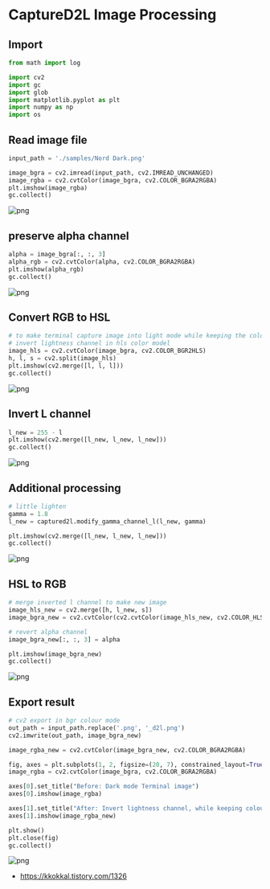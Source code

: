 # CaptureD2L Image Processing

## Import

```python
from math import log

import cv2
import gc
import glob
import matplotlib.pyplot as plt
import numpy as np
import os
```

## Read image file

```python
input_path = './samples/Nord Dark.png'

image_bgra = cv2.imread(input_path, cv2.IMREAD_UNCHANGED)
image_rgba = cv2.cvtColor(image_bgra, cv2.COLOR_BGRA2RGBA)
plt.imshow(image_rgba)
gc.collect()
```

![png](docs/captured2l_2_1.png)

## preserve alpha channel

```python
alpha = image_bgra[:, :, 3]
alpha_rgb = cv2.cvtColor(alpha, cv2.COLOR_BGRA2RGBA)
plt.imshow(alpha_rgb)
gc.collect()
```

![png](docs/captured2l_3_1.png)

## Convert RGB to HSL

```python
# to make terminal capture image into light mode while keeping the colour data,
# invert lightness channel in hls color model
image_hls = cv2.cvtColor(image_bgra, cv2.COLOR_BGR2HLS)
h, l, s = cv2.split(image_hls)
plt.imshow(cv2.merge([l, l, l]))
gc.collect()
```

![png](docs/captured2l_4_1.png)

## Invert L channel

```python
l_new = 255 - l
plt.imshow(cv2.merge([l_new, l_new, l_new]))
gc.collect()
```

![png](docs/captured2l_5_1.png)

## Additional processing

```python
# little lighten
gamma = 1.8
l_new = captured2l.modify_gamma_channel_l(l_new, gamma)

plt.imshow(cv2.merge([l_new, l_new, l_new]))
gc.collect()
```

![png](docs/captured2l_6_1.png)

## HSL to RGB

```python
# merge inverted l channel to make new image
image_hls_new = cv2.merge([h, l_new, s])
image_bgra_new = cv2.cvtColor(cv2.cvtColor(image_hls_new, cv2.COLOR_HLS2BGR), cv2.COLOR_BGR2BGRA)

# revert alpha channel
image_bgra_new[:, :, 3] = alpha

plt.imshow(image_bgra_new)
gc.collect()
```

![png](docs/captured2l_7_1.png)

## Export result

```python
# cv2 export in bgr colour mode
out_path = input_path.replace('.png', '_d2l.png')
cv2.imwrite(out_path, image_bgra_new)
```

```python
image_rgba_new = cv2.cvtColor(image_bgra_new, cv2.COLOR_BGRA2RGBA)

fig, axes = plt.subplots(1, 2, figsize=(20, 7), constrained_layout=True)
image_rgba = cv2.cvtColor(image_bgra, cv2.COLOR_BGRA2RGBA)

axes[0].set_title("Before: Dark mode Terminal image")
axes[0].imshow(image_rgba)

axes[1].set_title("After: Invert lightness channel, while keeping colours")
axes[1].imshow(image_rgba_new)

plt.show()
plt.close(fig)
gc.collect()
```

![png](docs/captured2l_9_0.png)

- <https://kkokkal.tistory.com/1326>
